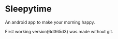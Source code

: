 # Sleepytime

An android app to make your morning happy.

First working version(6d365d3) was made without git. 
